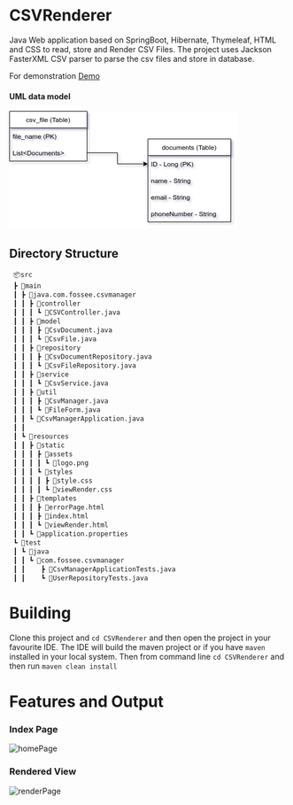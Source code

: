 # CSVRenderer
Java Web application based on SpringBoot, Hibernate, Thymeleaf, HTML and CSS 
to read, store and Render CSV Files. The project uses Jackson FasterXML CSV parser to parse the csv files and store 
in database.

For demonstration [Demo](https://drive.google.com/file/d/1VJbaH96z1AkvHZSQ_IfaeXS5nslTBmfo/view?usp=sharing)

#### UML data model

<div>
    <img src="./docs/uml.drawio.png" height="212" width="412">
</div>

## Directory Structure

```
 📦src
 ┣ 📂main
 ┃ ┣ 📂java.com.fossee.csvmanager
 ┃ ┃ ┣ 📂controller
 ┃ ┃ ┃ ┗ 📜CSVController.java
 ┃ ┃ ┣ 📂model
 ┃ ┃ ┃ ┣ 📜CsvDocument.java
 ┃ ┃ ┃ ┗ 📜CsvFile.java
 ┃ ┃ ┣ 📂repository
 ┃ ┃ ┃ ┣ 📜CsvDocumentRepository.java
 ┃ ┃ ┃ ┗ 📜CsvFileRepository.java
 ┃ ┃ ┣ 📂service
 ┃ ┃ ┃ ┗ 📜CsvService.java
 ┃ ┃ ┣ 📂util
 ┃ ┃ ┃ ┣ 📜CsvManager.java
 ┃ ┃ ┃ ┗ 📜FileForm.java
 ┃ ┃ ┗ 📜CsvManagerApplication.java
 ┃ ┃
 ┃ ┗ 📂resources
 ┃ ┃ ┣ 📂static
 ┃ ┃ ┃ ┣ 📂assets
 ┃ ┃ ┃ ┃ ┗ 📜logo.png
 ┃ ┃ ┃ ┗ 📂styles
 ┃ ┃ ┃ ┃ ┣ 📜style.css
 ┃ ┃ ┃ ┃ ┗ 📜viewRender.css
 ┃ ┃ ┣ 📂templates
 ┃ ┃ ┃ ┣ 📜errorPage.html
 ┃ ┃ ┃ ┣ 📜index.html
 ┃ ┃ ┃ ┗ 📜viewRender.html
 ┃ ┃ ┗ 📜application.properties
 ┗ 📂test
 ┃ ┗ 📂java
 ┃ ┃ ┗ 📂com.fossee.csvmanager
 ┃ ┃    ┣ 📜CsvManagerApplicationTests.java
 ┃ ┃    ┗ 📜UserRepositoryTests.java

```

# Building

Clone this project and ```cd CSVRenderer``` and then open the project in your favourite IDE. The IDE will
build the maven project or if you have ```maven``` installed in your local system. Then from command line
```cd CSVRenderer``` and then run ``` maven clean install ```

# Features and Output

### Index Page

<div>
    <img src="./docs/homePage.png" width="600px" height="""350px" alt="homePage">
</div>

### Rendered View

<div>
    <img src="./docs/renderPage.png" width="600px" height="350px" alt="renderPage">
</div>
